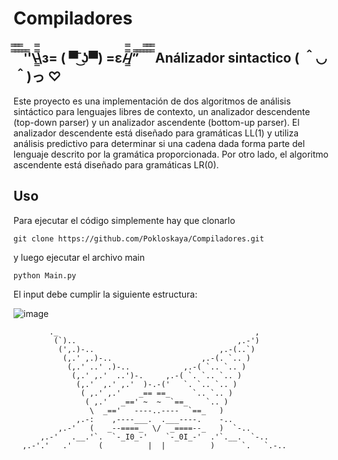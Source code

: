# Compiladores

## ̿̿ ̿̿ ̿̿ ̿'̿'\̵͇̿̿\з= ( ▀ ͜͞ʖ▀) =ε/̵͇̿̿/’̿’̿ ̿ ̿̿ ̿̿ ̿̿ Análizador sintactico ( ＾◡＾)っ ♡


Este proyecto es una implementación de dos algoritmos de análisis sintáctico para lenguajes libres de contexto, un analizador descendente (top-down parser) y un analizador ascendente (bottom-up parser). El analizador descendente está diseñado para gramáticas LL(1) y utiliza análisis predictivo para determinar si una cadena dada forma parte del lenguaje descrito por la gramática proporcionada. Por otro lado, el algoritmo ascendente está diseñado para gramáticas LR(0).

## Uso

Para ejecutar el código simplemente hay que clonarlo 

```
git clone https://github.com/Pokloskaya/Compiladores.git
```

y luego ejecutar el archivo main 

```
python Main.py
```
El input debe cumplir la siguiente estructura:


![image](https://github.com/Pokloskaya/Compiladores/assets/83888452/a1df718e-5087-418a-b354-be7d95825e34)






            ._                                            ,
             (`)..                                    ,.-')
              (',.)-..                            ,.-(..`)         
               (,.' ,.)-..                    ,.-(. `.. )                    
                (,.' ..' .)-..            ,.-( `.. `.. )                     
                 (,.' ,.'  ..')-.     ,.-( `. `.. `.. )                      
                  (,.'  ,.' ,.'  )-.-('   `. `.. `.. )                       
                   ( ,.' ,.'    _== ==_     `.. `.. )                        
                    ( ,.'   _==' ~  ~  `==_    `.. )                     
                     \  _=='   ----..----  `==_   )                     
                  ,.-:    ,----___.  .___----.    -..                        
              ,.-'   (   _--====_  \/  _====--_   )  `-..                 
          ,.-'   .__.'`.  `-_I0_-'    `-_0I_-'  .'`.__.  `-..     
      ,.-'.'   .'      (          |  |          )      `.   `.-..  
 
